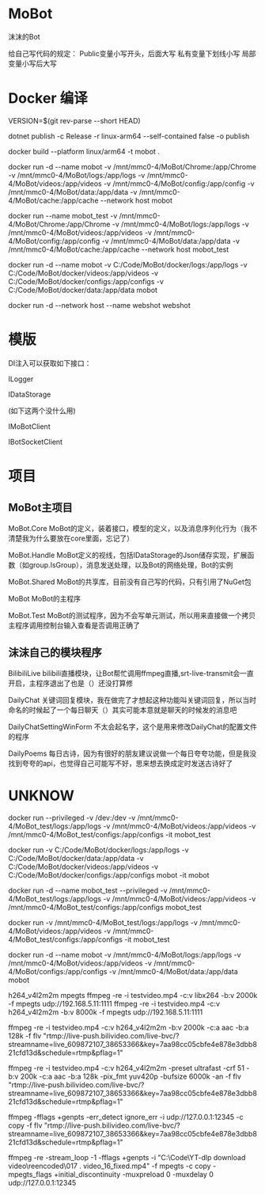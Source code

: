 ﻿# MoBot

沫沫的Bot

给自己写代码的规定：
Public变量小写开头，后面大写
私有变量下划线小写
局部变量小写后大写

# Docker 编译

VERSION=$(git rev-parse --short HEAD)

dotnet publish -c Release -r linux-arm64 --self-contained false -o publish

docker build --platform linux/arm64 -t mobot .

docker run -d --name mobot -v /mnt/mmc0-4/MoBot/Chrome:/app/Chrome -v /mnt/mmc0-4/MoBot/logs:/app/logs -v /mnt/mmc0-4/MoBot/videos:/app/videos -v /mnt/mmc0-4/MoBot/config:/app/config -v /mnt/mmc0-4/MoBot/data:/app/data -v /mnt/mmc0-4/MoBot/cache:/app/cache --network host mobot

docker run --name mobot_test -v /mnt/mmc0-4/MoBot/Chrome:/app/Chrome -v /mnt/mmc0-4/MoBot/logs:/app/logs -v /mnt/mmc0-4/MoBot/videos:/app/videos -v /mnt/mmc0-4/MoBot/config:/app/config -v /mnt/mmc0-4/MoBot/data:/app/data -v /mnt/mmc0-4/MoBot/cache:/app/cache --network host mobot_test

docker run -d --name mobot -v C:/Code/MoBot/docker/logs:/app/logs -v C:/Code/MoBot/docker/videos:/app/videos -v C:/Code/MoBot/docker/configs:/app/configs -v C:/Code/MoBot/docker/data:/app/data mobot

docker run -d --network host --name webshot webshot

# 模版

DI注入可以获取如下接口：

ILogger

IDataStorage

(如下这两个没什么用)

IMoBotClient

IBotSocketClient

# 项目

## MoBot主项目

MoBot.Core MoBot的定义，装着接口，模型的定义，以及消息序列化行为（我不清楚我为什么要放在core里面，忘记了）

MoBot.Handle MoBot定义的视线，包括IDataStorage的Json储存实现，扩展函数（如group.IsGroup），消息发送处理，以及Bot的网络处理，Bot的实例

MoBot.Shared MoBot的共享库，目前没有自己写的代码，只有引用了NuGet包

MoBot MoBot的主程序

MoBot.Test MoBot的测试程序，因为不会写单元测试，所以用来直接做一个拷贝主程序调用控制台输入查看是否调用正确了

## 沫沫自己的模块程序

BilibiliLive bilibili直播模块，让Bot帮忙调用ffmpeg直播,srt-live-transmit会一直开启，主程序退出了也是（）还没打算修

DailyChat 关键词回复模块，我在做完了才想起这种功能叫关键词回复，所以当时命名的时候起了一个每日聊天（）其实可能本意就是聊天的时候发的消息吧

DailyChatSettingWinForm 不太会起名字，这个是用来修改DailyChat的配置文件的程序

DailyPoems 每日古诗，因为有很好的朋友建议说做一个每日夸夸功能，但是我没找到夸夸的api，也觉得自己可能写不好，思来想去换成定时发送古诗好了

# UNKNOW

docker run --privileged -v /dev:/dev -v /mnt/mmc0-4/MoBot\_test/logs:/app/logs -v /mnt/mmc0-4/MoBot/videos:/app/videos -v /mnt/mmc0-4/MoBot\_test/configs:/app/configs -it mobot\_test

docker run  -v C:/Code/MoBot/docker/logs:/app/logs -v C:/Code/MoBot/docker/data:/app/data -v C:/Code/MoBot/docker/videos:/app/videos -v C:/Code/MoBot/docker/configs:/app/configs mobot -it mobot

docker run -d --name mobot\_test --privileged -v /mnt/mmc0-4/MoBot\_test/logs:/app/logs -v /mnt/mmc0-4/MoBot/videos:/app/videos -v /mnt/mmc0-4/MoBot\_test/configs:/app/configs mobot\_test

docker run -v /mnt/mmc0-4/MoBot\_test/logs:/app/logs -v /mnt/mmc0-4/MoBot/videos:/app/videos -v /mnt/mmc0-4/MoBot\_test/configs:/app/configs -it mobot\_test

docker run -d --name mobot -v /mnt/mmc0-4/MoBot/logs:/app/logs -v /mnt/mmc0-4/MoBot/videos:/app/videos -v /mnt/mmc0-4/MoBot/configs:/app/configs -v /mnt/mmc0-4/MoBot/data:/app/data mobot

h264\_v4l2m2m
mpegts
ffmpeg -re -i testvideo.mp4 -c:v libx264 -b:v 2000k -f mpegts udp://192.168.5.11:1111
ffmpeg -re -i testvideo.mp4 -c:v h264\_v4l2m2m -b:v 8000k -f mpegts udp://192.168.5.11:1111

ffmpeg -re -i testvideo.mp4 -c:v h264\_v4l2m2m -b:v 2000k -c:a aac -b:a 128k -f flv "rtmp://live-push.bilivideo.com/live-bvc/?streamname=live\_609872107\_38653366\&key=7aa98cc05cbfe4e878e3dbb821cfd13d\&schedule=rtmp\&pflag=1"



ffmpeg -re  -i testvideo.mp4 -c:v h264\_v4l2m2m -preset ultrafast -crf 51 -b:v 200k -c:a aac -b:a 128k -pix\_fmt yuv420p -bufsize 6000k -an -f flv "rtmp://live-push.bilivideo.com/live-bvc/?streamname=live\_609872107\_38653366\&key=7aa98cc05cbfe4e878e3dbb821cfd13d\&schedule=rtmp\&pflag=1"

ffmpeg -fflags +genpts -err\_detect ignore\_err -i udp://127.0.0.1:12345 -c copy -f flv "rtmp://live-push.bilivideo.com/live-bvc/?streamname=live\_609872107\_38653366\&key=7aa98cc05cbfe4e878e3dbb821cfd13d\&schedule=rtmp\&pflag=1"

ffmpeg -re -stream\_loop -1 -fflags +genpts -i "C:\\Code\\YT-dlp download video\\reencoded\\017 . video\_16\_fixed.mp4" -f mpegts -c copy -mpegts\_flags +initial\_discontinuity -muxpreload 0 -muxdelay 0  udp://127.0.0.1:12345

